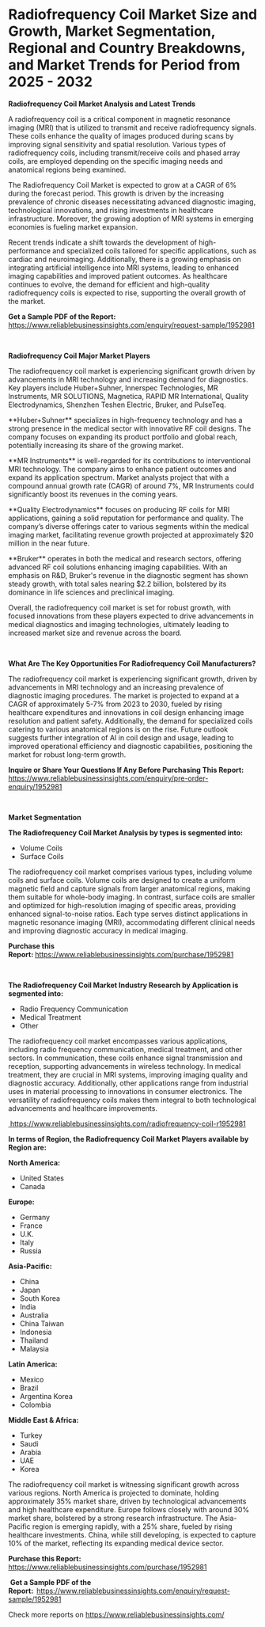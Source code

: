 <p><h1>Radiofrequency Coil Market Size and Growth, Market Segmentation, Regional and Country Breakdowns, and Market Trends for Period from 2025 -  2032</h1></p><p><strong>Radiofrequency Coil Market Analysis and Latest Trends</strong></p>
<p><p>A radiofrequency coil is a critical component in magnetic resonance imaging (MRI) that is utilized to transmit and receive radiofrequency signals. These coils enhance the quality of images produced during scans by improving signal sensitivity and spatial resolution. Various types of radiofrequency coils, including transmit/receive coils and phased array coils, are employed depending on the specific imaging needs and anatomical regions being examined.</p><p>The Radiofrequency Coil Market is expected to grow at a CAGR of 6% during the forecast period. This growth is driven by the increasing prevalence of chronic diseases necessitating advanced diagnostic imaging, technological innovations, and rising investments in healthcare infrastructure. Moreover, the growing adoption of MRI systems in emerging economies is fueling market expansion. </p><p>Recent trends indicate a shift towards the development of high-performance and specialized coils tailored for specific applications, such as cardiac and neuroimaging. Additionally, there is a growing emphasis on integrating artificial intelligence into MRI systems, leading to enhanced imaging capabilities and improved patient outcomes. As healthcare continues to evolve, the demand for efficient and high-quality radiofrequency coils is expected to rise, supporting the overall growth of the market.</p></p>
<p><strong>Get a Sample PDF of the Report:&nbsp;</strong> <a href="https://www.reliablebusinessinsights.com/enquiry/request-sample/1952981?utm_campaign=2209&utm_medium=2&utm_source=Github&utm_content=ia&utm_term=21022025&utm_id=radiofrequency-coil">https://www.reliablebusinessinsights.com/enquiry/request-sample/1952981</a></p>
<p>&nbsp;</p>
<p><strong>Radiofrequency Coil Major Market Players</strong></p>
<p><p>The radiofrequency coil market is experiencing significant growth driven by advancements in MRI technology and increasing demand for diagnostics. Key players include Huber+Suhner, Innerspec Technologies, MR Instruments, MR SOLUTIONS, Magnetica, RAPID MR International, Quality Electrodynamics, Shenzhen Teshen Electric, Bruker, and PulseTeq.</p><p>**Huber+Suhner** specializes in high-frequency technology and has a strong presence in the medical sector with innovative RF coil designs. The company focuses on expanding its product portfolio and global reach, potentially increasing its share of the growing market.</p><p>**MR Instruments** is well-regarded for its contributions to interventional MRI technology. The company aims to enhance patient outcomes and expand its application spectrum. Market analysts project that with a compound annual growth rate (CAGR) of around 7%, MR Instruments could significantly boost its revenues in the coming years.</p><p>**Quality Electrodynamics** focuses on producing RF coils for MRI applications, gaining a solid reputation for performance and quality. The company’s diverse offerings cater to various segments within the medical imaging market, facilitating revenue growth projected at approximately $20 million in the near future.</p><p>**Bruker** operates in both the medical and research sectors, offering advanced RF coil solutions enhancing imaging capabilities. With an emphasis on R&D, Bruker's revenue in the diagnostic segment has shown steady growth, with total sales nearing $2.2 billion, bolstered by its dominance in life sciences and preclinical imaging.</p><p>Overall, the radiofrequency coil market is set for robust growth, with focused innovations from these players expected to drive advancements in medical diagnostics and imaging technologies, ultimately leading to increased market size and revenue across the board.</p></p>
<p>&nbsp;</p>
<p><strong>What Are The Key Opportunities For Radiofrequency Coil Manufacturers?</strong></p>
<p><p>The radiofrequency coil market is experiencing significant growth, driven by advancements in MRI technology and an increasing prevalence of diagnostic imaging procedures. The market is projected to expand at a CAGR of approximately 5-7% from 2023 to 2030, fueled by rising healthcare expenditures and innovations in coil design enhancing image resolution and patient safety. Additionally, the demand for specialized coils catering to various anatomical regions is on the rise. Future outlook suggests further integration of AI in coil design and usage, leading to improved operational efficiency and diagnostic capabilities, positioning the market for robust long-term growth.</p></p>
<p><strong>Inquire or Share Your Questions If Any Before Purchasing This Report:</strong> <a href="https://www.reliablebusinessinsights.com/enquiry/pre-order-enquiry/1952981?utm_campaign=2209&utm_medium=2&utm_source=Github&utm_content=ia&utm_term=21022025&utm_id=radiofrequency-coil">https://www.reliablebusinessinsights.com/enquiry/pre-order-enquiry/1952981</a></p>
<p>&nbsp;</p>
<p><strong>Market Segmentation</strong></p>
<p><strong>The Radiofrequency Coil Market Analysis by types is segmented into:</strong></p>
<p><ul><li>Volume Coils</li><li>Surface Coils</li></ul></p>
<p><p>The radiofrequency coil market comprises various types, including volume coils and surface coils. Volume coils are designed to create a uniform magnetic field and capture signals from larger anatomical regions, making them suitable for whole-body imaging. In contrast, surface coils are smaller and optimized for high-resolution imaging of specific areas, providing enhanced signal-to-noise ratios. Each type serves distinct applications in magnetic resonance imaging (MRI), accommodating different clinical needs and improving diagnostic accuracy in medical imaging.</p></p>
<p><strong>Purchase this Report:&nbsp;</strong><a href="https://www.reliablebusinessinsights.com/purchase/1952981?utm_campaign=2209&utm_medium=2&utm_source=Github&utm_content=ia&utm_term=21022025&utm_id=radiofrequency-coil">https://www.reliablebusinessinsights.com/purchase/1952981</a></p>
<p>&nbsp;</p>
<p><strong>The Radiofrequency Coil Market Industry Research by Application is segmented into:</strong></p>
<p><ul><li>Radio Frequency Communication</li><li>Medical Treatment</li><li>Other</li></ul></p>
<p><p>The radiofrequency coil market encompasses various applications, including radio frequency communication, medical treatment, and other sectors. In communication, these coils enhance signal transmission and reception, supporting advancements in wireless technology. In medical treatment, they are crucial in MRI systems, improving imaging quality and diagnostic accuracy. Additionally, other applications range from industrial uses in material processing to innovations in consumer electronics. The versatility of radiofrequency coils makes them integral to both technological advancements and healthcare improvements.</p></p>
<p><a href="https://www.reliablebusinessinsights.com/radiofrequency-coil-r1952981?utm_campaign=2209&utm_medium=2&utm_source=Github&utm_content=ia&utm_term=21022025&utm_id=radiofrequency-coil">&nbsp;https://www.reliablebusinessinsights.com/radiofrequency-coil-r1952981</a></p>
<p><strong>In terms of Region, the Radiofrequency Coil Market Players available by Region are:</strong></p>
<p>
    <p> <strong> North America: </strong>
        <ul>
            <li>United States</li>
            <li>Canada</li>
        </ul>
        </p> 
    <p> <strong> Europe: </strong>
        <ul>
            <li>Germany</li>
            <li>France</li>
            <li>U.K.</li>
            <li>Italy</li>
            <li>Russia</li>
        </ul>
        </p> 
    <p> <strong> Asia-Pacific: </strong>
        <ul>
            <li>China</li>
            <li>Japan</li>
            <li>South Korea</li>
            <li>India</li>
            <li>Australia</li>
            <li>China Taiwan</li>
            <li>Indonesia</li>
            <li>Thailand</li>
            <li>Malaysia</li>
        </ul>
        </p> 
    <p> <strong> Latin America: </strong>
        <ul>
            <li>Mexico</li>
            <li>Brazil</li>
            <li>Argentina Korea</li>
            <li>Colombia</li>
        </ul>
        </p> 
    <p> <strong> Middle East & Africa: </strong>
        <ul>
            <li>Turkey</li>
            <li>Saudi</li>
            <li>Arabia</li>
            <li>UAE</li>
            <li>Korea</li>
        </ul>
    </p>
    </p>
<p><p>The radiofrequency coil market is witnessing significant growth across various regions. North America is projected to dominate, holding approximately 35% market share, driven by technological advancements and high healthcare expenditure. Europe follows closely with around 30% market share, bolstered by a strong research infrastructure. The Asia-Pacific region is emerging rapidly, with a 25% share, fueled by rising healthcare investments. China, while still developing, is expected to capture 10% of the market, reflecting its expanding medical device sector.</p></p>
<p><strong>Purchase this Report: </strong><a href="https://www.reliablebusinessinsights.com/purchase/1952981?utm_campaign=2209&utm_medium=2&utm_source=Github&utm_content=ia&utm_term=21022025&utm_id=radiofrequency-coil">https://www.reliablebusinessinsights.com/purchase/1952981</a></p>
<p>&nbsp;<strong>Get a Sample PDF of the Report:&nbsp;&nbsp;</strong><a href="https://www.reliablebusinessinsights.com/enquiry/request-sample/1952981?utm_campaign=2209&utm_medium=2&utm_source=Github&utm_content=ia&utm_term=21022025&utm_id=radiofrequency-coil">https://www.reliablebusinessinsights.com/enquiry/request-sample/1952981</a></p>
<p><strong></strong></p>
<p>Check more reports on <a href="https://www.reliablebusinessinsights.com/?utm_campaign=2209&utm_medium=2&utm_source=Github&utm_content=ia&utm_term=21022025&utm_id=radiofrequency-coil">https://www.reliablebusinessinsights.com/</a></p>